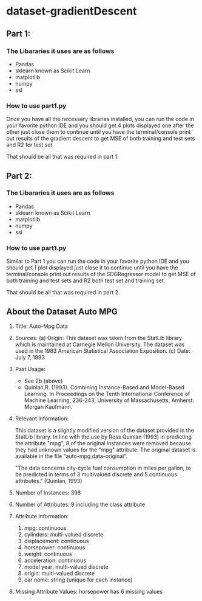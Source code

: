 # dataset-gradientDescent

## Part 1: 
### The Libararies it uses are as follows
- Pandas
- sklearn known as Scikit Learn
- matplotlib
- numpy
- ssl

### How to use part1.py
Once you have all the necessary libraries installed, you can run the code in your favorite python IDE and you should get 4 plots displayed one after the other just close them to continue until you have the terminal/console print out results of the gradient descent to get MSE of both training and test sets and R2 for test set.

That should be all that was required in part 1.

## Part 2:
### The Libararies it uses are as follows
- Pandas
- sklearn known as Scikit Learn
- matplotlib
- numpy
- ssl

### How to use part1.py
Similar to Part 1 you can run the code in your favorite python IDE and you should get 1 plot displayed just close it to continue until you have the terminal/console print out results of the SDGRegressor model to get MSE of both training and test sets and R2 both test set and training set.

That should be all that was required in part 2.

## About the Dataset Auto MPG
1. Title: Auto-Mpg Data

2. Sources:
   (a) Origin:  This dataset was taken from the StatLib library which is
                maintained at Carnegie Mellon University. The dataset was 
                used in the 1983 American Statistical Association Exposition.
   (c) Date: July 7, 1993

3. Past Usage:
    -  See 2b (above)
    -  Quinlan,R. (1993). Combining Instance-Based and Model-Based Learning.
       In Proceedings on the Tenth International Conference of Machine 
       Learning, 236-243, University of Massachusetts, Amherst. Morgan
       Kaufmann.

4. Relevant Information:

   This dataset is a slightly modified version of the dataset provided in
   the StatLib library.  In line with the use by Ross Quinlan (1993) in
   predicting the attribute "mpg", 8 of the original instances were removed 
   because they had unknown values for the "mpg" attribute.  The original 
   dataset is available in the file "auto-mpg.data-original".

   "The data concerns city-cycle fuel consumption in miles per gallon,
    to be predicted in terms of 3 multivalued discrete and 5 continuous
    attributes." (Quinlan, 1993)

5. Number of Instances: 398

6. Number of Attributes: 9 including the class attribute

7. Attribute Information:

    1. mpg:           continuous
    2. cylinders:     multi-valued discrete
    3. displacement:  continuous
    4. horsepower:    continuous
    5. weight:        continuous
    6. acceleration:  continuous
    7. model year:    multi-valued discrete
    8. origin:        multi-valued discrete
    9. car name:      string (unique for each instance)

8. Missing Attribute Values:  horsepower has 6 missing values
